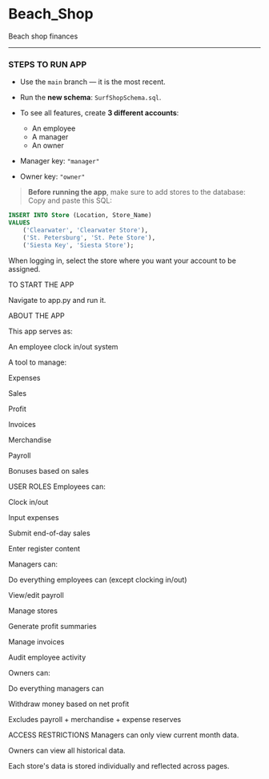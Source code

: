 # Beach_Shop
Beach shop finances

---

###  STEPS TO RUN APP

- Use the `main` branch — it is the most recent.
- Run the **new schema**: `SurfShopSchema.sql`.
- To see all features, create **3 different accounts**:  
  - An employee  
  - A manager  
  - An owner  

- Manager key: `"manager"`  
- Owner key: `"owner"`

>  **Before running the app**, make sure to add stores to the database:  
> Copy and paste this SQL:

```sql
INSERT INTO Store (Location, Store_Name)
VALUES
    ('Clearwater', 'Clearwater Store'),
    ('St. Petersburg', 'St. Pete Store'),
    ('Siesta Key', 'Siesta Store');
```
When logging in, select the store where you want your account to be assigned.

TO START THE APP

Navigate to app.py and run it.

ABOUT THE APP

This app serves as:

An employee clock in/out system

A tool to manage:

Expenses

Sales

Profit

Invoices

Merchandise

Payroll

Bonuses based on sales

USER ROLES
Employees can:

Clock in/out

Input expenses

Submit end-of-day sales

Enter register content

Managers can:

Do everything employees can (except clocking in/out)

View/edit payroll

Manage stores

Generate profit summaries

Manage invoices

Audit employee activity

Owners can:

Do everything managers can

Withdraw money based on net profit

Excludes payroll + merchandise + expense reserves

ACCESS RESTRICTIONS
Managers can only view current month data.

Owners can view all historical data.

Each store's data is stored individually and reflected across pages.

